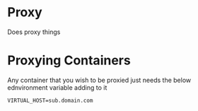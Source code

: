 # Proxy

Does proxy things

# Proxying Containers

Any container that you wish to be proxied just needs the below ednvironment variable adding to it
```
VIRTUAL_HOST=sub.domain.com
```
